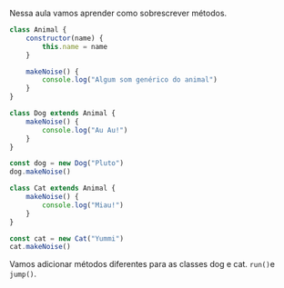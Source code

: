 
Nessa aula vamos aprender como sobrescrever métodos.

```js
class Animal {
	constructor(name) {
		this.name = name
	}

	makeNoise() {
		console.log("Algum som genérico do animal")
	}
}

class Dog extends Animal {
	makeNoise() {
		console.log("Au Au!")
	}	
}

const dog = new Dog("Pluto")
dog.makeNoise()

class Cat extends Animal {
	makeNoise() {
		console.log("Miau!")
	}
}

const cat = new Cat("Yummi")
cat.makeNoise()
```

Vamos adicionar métodos diferentes para as classes dog e cat. `run()`e `jump()`.